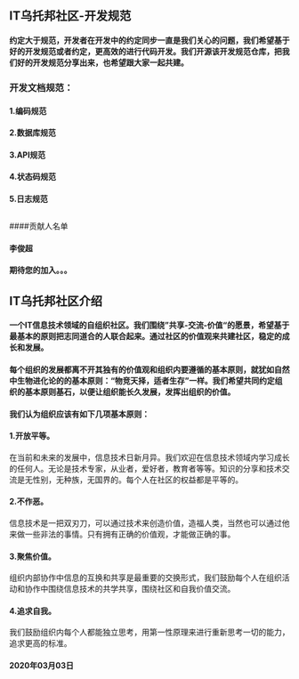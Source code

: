 ## IT乌托邦社区-开发规范

#### 约定大于规范，开发者在开发中的约定同步一直是我们关心的问题，我们希望基于好的开发规范或者约定，更高效的进行代码开发。我们开源该开发规范仓库，把我们好的开发规范分享出来，也希望跟大家一起共建。
### 开发文档规范：
#### 1.编码规范
#### 2.数据库规范
#### 3.API规范
#### 4.状态码规范
#### 5.日志规范

##

####贡献人名单
#### 李俊超
#### 期待您的加入。。。

##


## IT乌托邦社区介绍
#### 一个IT信息技术领域的自组织社区。我们围绕”共享-交流-价值“的愿景，希望基于最基本的原则把志同道合的人联合起来。通过社区的价值观来共建社区，稳定的成长和发展。

#### 每个组织的发展都离不开其独有的价值观和组织内要遵循的基本原则，就犹如自然中生物进化论的的基本原则：“物竞天择，适者生存”一样。我们希望共同约定组织的基本原则基石，以便让组织能长久发展，发挥出组织的价值。


#### 我们认为组织应该有如下几项基本原则：

#### 1.开放平等。

   在当前和未来的发展中，信息技术日新月异。我们欢迎在信息技术领域内学习成长的任何人。无论是技术专家，从业者，爱好者，教育者等等。知识的分享和技术交流是无性别，无种族，无国界的。每个人在社区的权益都是平等的。

#### 2.不作恶。

   信息技术是一把双刃刀，可以通过技术来创造价值，造福人类，当然也可以通过他来做一些非法的事情。只有拥有正确的价值观，才能做正确的事。

#### 3.聚焦价值。

   组织内部协作中信息的互换和共享是最重要的交换形式，我们鼓励每个人在组织活动和协作中围绕信息技术的共学共享，围绕社区和自我价值交流。

#### 4.追求自我。

   我们鼓励组织内每个人都能独立思考，用第一性原理来进行重新思考一切的能力，追求更高的标准。
    
#### 2020年03月03日
